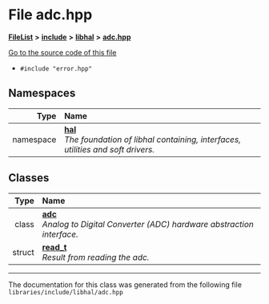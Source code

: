 

# File adc.hpp



[**FileList**](files.md) **>** [**include**](dir_cba0faac6e93618a6e2539705915bd70.md) **>** [**libhal**](dir_c21661262b37aa135a14febc024e67d7.md) **>** [**adc.hpp**](libhal_2adc_8hpp.md)

[Go to the source code of this file](libhal_2adc_8hpp_source.md)



* `#include "error.hpp"`













## Namespaces

| Type | Name |
| ---: | :--- |
| namespace | [**hal**](namespacehal.md) <br>_The foundation of libhal containing, interfaces, utilities and soft drivers._  |


## Classes

| Type | Name |
| ---: | :--- |
| class | [**adc**](classhal_1_1adc.md) <br>_Analog to Digital Converter (ADC) hardware abstraction interface._  |
| struct | [**read\_t**](structhal_1_1adc_1_1read__t.md) <br>_Result from reading the adc._  |



















































------------------------------
The documentation for this class was generated from the following file `libraries/include/libhal/adc.hpp`

